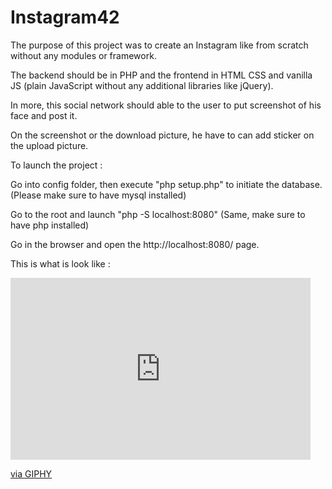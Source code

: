 # Instagram42

The purpose of this project was to create an Instagram like from scratch without any modules or framework.

The backend should be in PHP and the frontend in HTML CSS and vanilla JS (plain JavaScript without any additional libraries like jQuery).

In more, this social network should able to the user to put screenshot of his face and post it.

On the screenshot or the download picture, he have to can add sticker on the upload picture.


To launch the project :

Go into config folder, then execute "php setup.php" to initiate the database. (Please make sure to have mysql installed)

Go to the root and launch "php -S localhost:8080" (Same, make sure to have php installed)

Go in the browser and open the http://localhost:8080/ page.


This is what is look like :

<iframe src="https://giphy.com/embed/3fdDSYp26ucsyD4d8U" width="480" height="291" frameBorder="0" class="giphy-embed" allowFullScreen></iframe><p><a href="https://giphy.com/gifs/3fdDSYp26ucsyD4d8U">via GIPHY</a></p>

